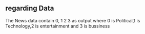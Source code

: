 ## regarding Data

The News data contain 0, 1 2 3 as output where 0 is Political,1 is Technology,2 is entertainment and 3 is bussiness
